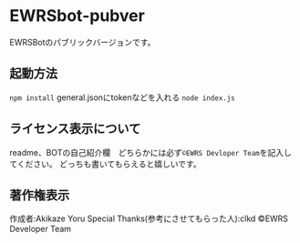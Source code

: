 # EWRSbot-pubver
EWRSBotのパブリックバージョンです。
## 起動方法
``npm install``
general.jsonにtokenなどを入れる
``node index.js``
## ライセンス表示について
readme、BOTの自己紹介欄　どちらかには必ず``©EWRS Devloper Team``を記入してください。
どっちも書いてもらえると嬉しいです。
## 著作権表示
作成者:Akikaze Yoru
Special Thanks(参考にさせてもらった人):clkd
©EWRS Developer Team
